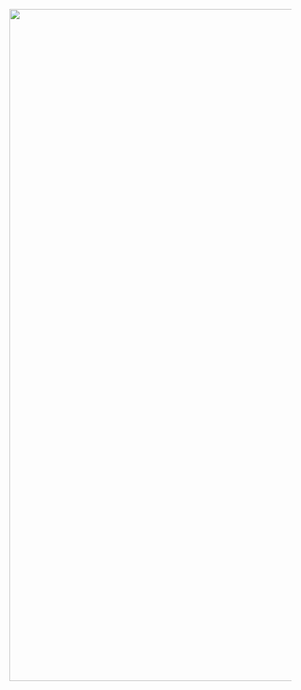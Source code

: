 <p align="center">
  <a href="https://useweb.dev/?path=/story/packages-serverless-firebase-usefirebase--example" rel="noopener" target="_blank"><img width="1200" src="https://github.com/jeremytenjo/useweb/blob/main/packages/serverless/firebase/useFirebase/public/images/banner.svg?raw=true" alt="useFirebase logo"></a></p>
</p>
